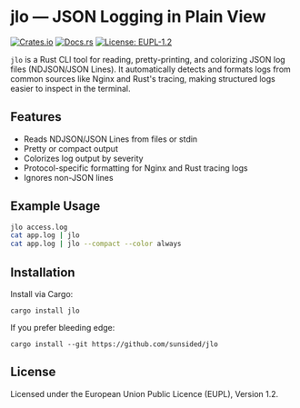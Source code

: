 # jlo — JSON Logging in Plain View

[![Crates.io](https://img.shields.io/crates/v/jlo.svg)](https://crates.io/crates/jlo)
[![Docs.rs](https://img.shields.io/badge/docs.rs-jlo-blue)](https://docs.rs/jlo)
[![License: EUPL-1.2](https://img.shields.io/badge/License-EUPL--1.2-blue.svg)](https://joinup.ec.europa.eu/collection/eupl/eupl-text-eupl-12)

`jlo` is a Rust CLI tool for reading, pretty-printing, and colorizing JSON log files (NDJSON/JSON Lines). It automatically detects and formats logs from common sources like Nginx and Rust's tracing, making structured logs easier to inspect in the terminal.

## Features

- Reads NDJSON/JSON Lines from files or stdin
- Pretty or compact output
- Colorizes log output by severity
- Protocol-specific formatting for Nginx and Rust tracing logs
- Ignores non-JSON lines

## Example Usage

```sh
jlo access.log
cat app.log | jlo
cat app.log | jlo --compact --color always
```

## Installation

Install via Cargo:

```shell
cargo install jlo
```

If you prefer bleeding edge:

```shell
cargo install --git https://github.com/sunsided/jlo
```

## License

Licensed under the European Union Public Licence (EUPL), Version 1.2.
